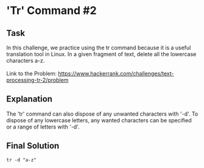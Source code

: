 # 'Tr' Command #2
## Task
In this challenge, we practice using the tr command because it is a useful translation tool in Linux. In a given fragment of text, delete all the lowercase characters a-z. <br>
<br>
Link to the Problem: https://www.hackerrank.com/challenges/text-processing-tr-2/problem
## Explanation
The 'tr' command can also dispose of any unwanted characters with '-d'. To dispose of any lowercase letters, any wanted characters can be specified or a range of letters with '-d'. 

## Final Solution
```
tr -d "a-z"
```
